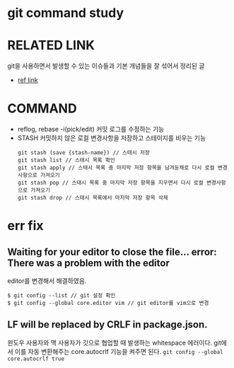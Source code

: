 git command study
===

# RELATED LINK
  git을 사용하면서 발생할 수 있는 이슈들과 기본 개념들을 잘 섞어서 정리된 글
   + [ref link](https://parksb.github.io/article/28.html)
# COMMAND
   + reflog, rebase -i(pick/edit)
     커밋 로그를 수정하는 기능
   + STASH
     커밋하지 않은 로컬 변경사항을 저장하고 스테이지를 비우는 기능
     ```
     git stash (save {stash-name}) // 스태시 저장
     git stash list // 스태시 목록 확인
     git stash apply // 스태시 목록 중 마지막 저장 항목을 남겨둔채로 다시 로컬 변경사항으로 가져오기
     git stash pop // 스태시 목록 중 마지막 저장 항목을 지우면서 다시 로컬 변경사항으로 가져오기
     git stash drop // 스태시 목록에서 마지막 저장 항목 삭제
     ```

# err fix
   ## Waiting for your editor to close the file... error: There was a problem with the editor
   editor를 변경해서 해결하였음.
   ```
   $ git config --list // git 설정 확인
   $ git config --global core.editor vim // git editor를 vim으로 변경 
   ```
   ## LF will be replaced by CRLF in package.json.
   윈도우 사용자와 맥 사용자가 깃으로 협업할 때 발생하는 whitespace 에러이다.
   git에서 이를 자동 변환해주는 core.autocrlf 기능을 켜주면 된다.
   `git config --global core.autocrlf true`
